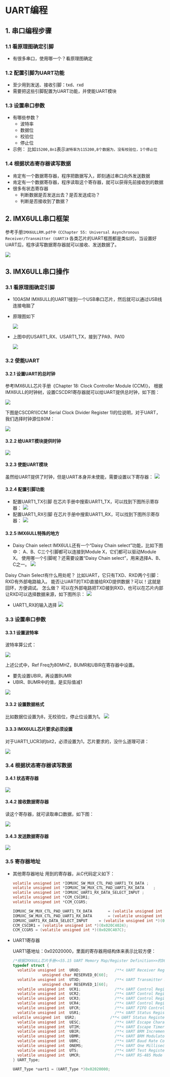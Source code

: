 # UART编程 #
## 1. 串口编程步骤

### 1.1 看原理图确定引脚

* 有很多串口，使用哪一个？看原理图确定

### 1.2 配置引脚为UART功能
* 至少用到发送、接收引脚：txd、rxd
* 需要把这些引脚配置为UART功能，并使能UART模块

### 1.3 设置串口参数

* 有哪些参数？
  * 波特率
  * 数据位
  * 校验位
  * 停止位
* 示例：
比如`15200,8n1`表示`波特率为115200,8个数据为，没有校验位，1个停止位`

### 1.4 根据状态寄存器读写数据

* 肯定有一个数据寄存器，程序把数据写入，即刻通过串口向外发送数据
* 肯定有一个数据寄存器，程序读取这个寄存器，就可以获得先前接收到的数据
* 很多有状态寄存器
  * 判断数据是否发送出去？是否发送成功？
  * 判断是否接收到了数据？

## 2. IMX6ULL串口框架

参考手册`IMX6ULLRM.pdf中《CChapter 55: Universal Asynchronous Receiver/Transmitter (UART)》`
各类芯片的UART框图都是类似的，当设置好UART后，程序读写数据寄存器就可以接收、发送数据了。

![](lesson\imx6ull_uart\001_imx6ull_uart_block_diagram.png)

## 3. IMX6ULL串口操作

### 3.1 看原理图确定引脚

* 100ASM IMX6ULL的UART1接到一个USB串口芯片，然后就可以通过USB线连接电脑了

* 原理图如下

  ![](lesson\imx6ull_uart\002_imx6ull_uart1_sch.png)



* 上图中的USART1_RX、USART1_TX，接到了PA9、PA10

  ![](lesson\imx6ull_uart\003_uart1_pin.png)

### 3.2 使能UART
#### 3.2.1 设置UART的总时钟

参考IMX6ULL芯片手册《Chapter 18: Clock Controller Module (CCM)》，
根据IMX6ULL的时钟树，设置CSCDR1寄存器就可以给UART提供总时钟，如下图：

![](lesson\imx6ull_uart\004_uart_clk.png)

下图是CSCDR1(CCM Serial Clock Divider Register 1)的位说明，对于UART，我们选择时钟源位80M：

![](lesson\imx6ull_uart\005_uart_clk_sel.png)

#### 3.2.2 给UART模块提供时钟

![](lesson\imx6ull_uart\006_uart1_enable.png)

#### 3.2.3 使能UART模块

虽然给UART提供了时钟，但是UART本身并未使能，需要设置以下寄存器：
![](lesson\imx6ull_uart\014_uart_enable.png)

#### 3.2.4 配置引脚功能

* 配置UART1_TX引脚
  在芯片手册中搜索UART1_TX，可以找到下图所示寄存器：
  ![](lesson\imx6ull_uart\007_uart1_tx_pin_sel.png)
* 配置UART1_RX引脚
  在芯片手册中搜索UART1_RX，可以找到下图所示寄存器：
  ![](lesson\imx6ull_uart\008_uart1_rx_pin_sel.png)

#### 3.2.5 IMX6ULL特殊的地方

* Daisy Chain select
  IMX6ULL还有一个“Daisy Chain select”功能，比如下图中：
  A、B、C三个引脚都可以连接到Module X，它们都可以驱动Module X。
  使用哪一个引脚呢？还需要设置“Daisy Chain select”，用来选择A、B、C之一。
  ![](lesson\imx6ull_uart\009_daisy_chain_select.png)

Daisy Chain Select有什么用处呢？
比如UART，它只有TXD、RXD两个引脚：RXD有外部电路输入。
能否让UART的TXD直接给RXD提供数据？可以！这就是回环，方便调试。
怎么做？
可以在外部电路把TXD接到RXD，也可以在芯片内部让RXD可以选择数据来源，如下图所示：
![](lesson\imx6ull_uart\010_uart1_daisy_chain_select.png)

* UART1_RX的输入选择
  ![](lesson\imx6ull_uart\011_uart1_daisy_chain_select_register.png)

### 3.3 设置串口参数

#### 3.3.1 设置波特率

波特率算公式：

![](lesson\imx6ull_uart\012_baudrate_cal.png)

上述公式中，Ref Freq为80MHZ，BUMR和UBIR在寄存器中设置。

* 要先设置UBIR，再设置BUMR
* UBIR、BUMR中的值，是实际值减1

![](lesson\imx6ull_uart\013_baudrate_register.png)


#### 3.3.2 设置数据格式

比如数据位设置为8，无校验位，停止位设置为1。
![](lesson\imx6ull_uart\015_uart_ucr2.png)

#### 3.3.3 IMX6ULL芯片要求必须设置

对于UART1_UCR3的bit2，必须设置为1，芯片要求的，没什么道理可讲：

![](lesson\imx6ull_uart\016_uart_ucr3.png)

### 3.4 根据状态寄存器读写数据

#### 3.4.1 状态寄存器

  ![](lesson\imx6ull_uart\017_uart_usr2.png)

#### 3.4.2 接收数据寄存器

读这个寄存器，就可读取串口数据，如下图：

![](lesson\imx6ull_uart\018_uart_urxd.png)

#### 3.4.3 发送数据寄存器

![](lesson\imx6ull_uart\019_uart_utxd.png)

### 3.5 寄存器地址

* 其他寄存器地址
  用到的寄存器，从C代码定义如下：

  ```c
  volatile unsigned int *IOMUXC_SW_MUX_CTL_PAD_UART1_TX_DATA ;
  volatile unsigned int *IOMUXC_SW_MUX_CTL_PAD_UART1_RX_DATA	;
  volatile unsigned int *IOMUXC_UART1_RX_DATA_SELECT_INPUT ;
  volatile unsigned int *CCM_CSCDR1;
  volatile unsigned int *CCM_CCGR5;
  
  IOMUXC_SW_MUX_CTL_PAD_UART1_TX_DATA		= (volatile unsigned int *)(0x20E0084);
  IOMUXC_SW_MUX_CTL_PAD_UART1_RX_DATA		= (volatile unsigned int *)(0x20E0088);
  IOMUXC_UART1_RX_DATA_SELECT_INPUT		= (volatile unsigned int *)(0x20E0624);
  CCM_CSCDR1 = (volatile unsigned int *)(0x020C4024);
  CCM_CCGR5 = (volatile unsigned int *)(0x020C407C);
  ```

  

* UART1寄存器
  

  UART1基地址：0x02020000，里面的寄存器用结构体来表示比较方便：
  
  ```c
  /*根据IMX6ULL芯片手册<<55.15 UART Memory Map/Register Definition>>的3608页，定义UART的结构体,*/
  typedef struct {
    volatile unsigned int  URXD;               /**< UART Receiver Register, offset: 0x0 	           串口接收寄存器，偏移地址0x0     */
    		   unsigned char RESERVED_0[60];		
    volatile unsigned int  UTXD;               /**< UART Transmitter Register, offset: 0x40          串口发送寄存器，偏移地址0x40*/
    		   unsigned char RESERVED_1[60];		
    volatile unsigned int  UCR1;               /**< UART Control Register 1, offset: 0x80 	       串口控制寄存器1，偏移地址0x80*/
    volatile unsigned int  UCR2;               /**< UART Control Register 2, offset: 0x84 	       串口控制寄存器2，偏移地址0x84*/
    volatile unsigned int  UCR3;               /**< UART Control Register 3, offset: 0x88            串口控制寄存器3，偏移地址0x88*/
    volatile unsigned int  UCR4;               /**< UART Control Register 4, offset: 0x8C            串口控制寄存器4，偏移地址0x8C*/
    volatile unsigned int  UFCR;               /**< UART FIFO Control Register, offset: 0x90         串口FIFO控制寄存器，偏移地址0x90*/
    volatile unsigned int  USR1;               /**< UART Status Register 1, offset: 0x94             串口状态寄存器1，偏移地址0x94*/
  volatile unsigned int  USR2;               /**< UART Status Register 2, offset: 0x98             串口状态寄存器2，偏移地址0x98*/
    volatile unsigned int  UESC;               /**< UART Escape Character Register, offset: 0x9C     串口转义字符寄存器，偏移地址0x9C*/
    volatile unsigned int  UTIM;               /**< UART Escape Timer Register, offset: 0xA0         串口转义定时器寄存器 偏移地址0xA0*/
    volatile unsigned int  UBIR;               /**< UART BRM Incremental Register, offset: 0xA4      串口二进制倍率增加寄存器 偏移地址0xA4*/
    volatile unsigned int  UBMR;               /**< UART BRM Modulator Register, offset: 0xA8 	   串口二进制倍率调节寄存器 偏移地址0xA8*/
    volatile unsigned int  UBRC;               /**< UART Baud Rate Count Register, offset: 0xAC      串口波特率计数寄存器 偏移地址0xAC*/
    volatile unsigned int  ONEMS;              /**< UART One Millisecond Register, offset: 0xB0      串口一毫秒寄存器 偏移地址0xB0*/
    volatile unsigned int  UTS;                /**< UART Test Register, offset: 0xB4                 串口测试寄存器 偏移地址0xB4*/		
    volatile unsigned int  UMCR;               /**< UART RS-485 Mode Control Register, offset: 0xB8  串口485模式控制寄存器 偏移地址0xB8*/
  } UART_Type;
  
  UART_Type *uart1 = (UART_Type *)0x02020000;
  ```
  
  